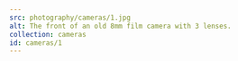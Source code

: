 ```yaml
---
src: photography/cameras/1.jpg
alt: The front of an old 8mm film camera with 3 lenses.
collection: cameras
id: cameras/1
---
```

